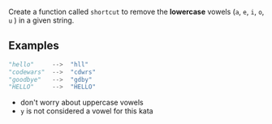 Create a function called `shortcut` to remove the **lowercase** vowels (`a`, `e`, `i`, `o`, `u` ) in a given string.

## Examples

```python
"hello"     -->  "hll"
"codewars"  -->  "cdwrs"
"goodbye"   -->  "gdby"
"HELLO"     -->  "HELLO"
```

* don't worry about uppercase vowels
* `y` is not considered a vowel for this kata